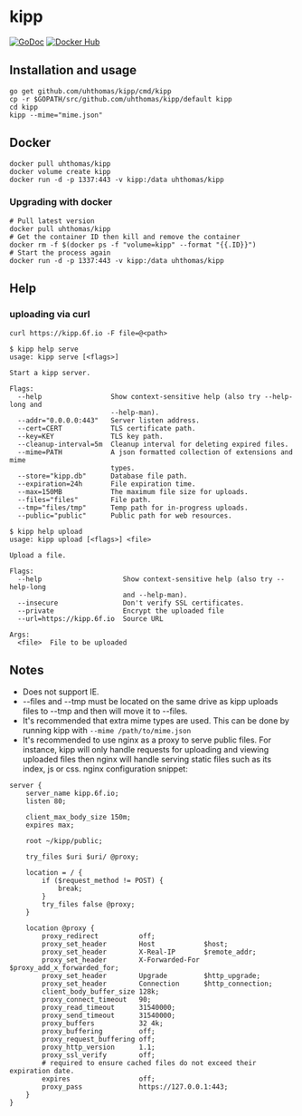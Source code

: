 # kipp
[![GoDoc](https://godoc.org/github.com/uhthomas/kipp?status.svg)](https://godoc.org/github.com/uhthomas/kipp) [![Docker Hub](https://img.shields.io/docker/build/uhthomas/kipp.svg?style=flat)](https://hub.docker.com/r/uhthomas/kipp)

## Installation and usage
```
go get github.com/uhthomas/kipp/cmd/kipp
cp -r $GOPATH/src/github.com/uhthomas/kipp/default kipp
cd kipp
kipp --mime="mime.json"
```

## Docker
```
docker pull uhthomas/kipp
docker volume create kipp
docker run -d -p 1337:443 -v kipp:/data uhthomas/kipp
```

### Upgrading with docker
```
# Pull latest version
docker pull uhthomas/kipp
# Get the container ID then kill and remove the container
docker rm -f $(docker ps -f "volume=kipp" --format "{{.ID}}")
# Start the process again
docker run -d -p 1337:443 -v kipp:/data uhthomas/kipp
```

## Help
### uploading via curl
```
curl https://kipp.6f.io -F file=@<path>
```
```
$ kipp help serve
usage: kipp serve [<flags>]

Start a kipp server.

Flags:
  --help                 Show context-sensitive help (also try --help-long and
						 --help-man).
  --addr="0.0.0.0:443"   Server listen address.
  --cert=CERT            TLS certificate path.
  --key=KEY              TLS key path.
  --cleanup-interval=5m  Cleanup interval for deleting expired files.
  --mime=PATH            A json formatted collection of extensions and mime
						 types.
  --store="kipp.db"      Database file path.
  --expiration=24h       File expiration time.
  --max=150MB            The maximum file size for uploads.
  --files="files"        File path.
  --tmp="files/tmp"      Temp path for in-progress uploads.
  --public="public"      Public path for web resources.
```
```
$ kipp help upload
usage: kipp upload [<flags>] <file>

Upload a file.

Flags:
  --help                    Show context-sensitive help (also try --help-long
							and --help-man).
  --insecure                Don't verify SSL certificates.
  --private                 Encrypt the uploaded file
  --url=https://kipp.6f.io  Source URL

Args:
  <file>  File to be uploaded
```

## Notes
* Does not support IE.
* --files and --tmp must be located on the same drive as kipp uploads files to --tmp and then will move it to --files.
* It's recommended that extra mime types are used. This can be done by running kipp with `--mime /path/to/mime.json`
* It's recommended to use nginx as a proxy to serve public files. For instance, kipp will only handle requests for uploading and viewing uploaded files then nginx will handle serving static files such as its index, js or css. nginx configuration snippet:
```kipp
server {
	server_name kipp.6f.io;
	listen 80;
	
	client_max_body_size 150m;
	expires max;

	root ~/kipp/public;

	try_files $uri $uri/ @proxy;

	location = / {
		if ($request_method != POST) {
			break;
		}
		try_files false @proxy;
	}
	
	location @proxy {
		proxy_redirect          off;
		proxy_set_header        Host            $host;
		proxy_set_header        X-Real-IP       $remote_addr;
		proxy_set_header        X-Forwarded-For $proxy_add_x_forwarded_for;
		proxy_set_header        Upgrade         $http_upgrade;
		proxy_set_header        Connection      $http_connection;
		client_body_buffer_size 128k;
		proxy_connect_timeout   90;
		proxy_read_timeout      31540000;
		proxy_send_timeout      31540000;
		proxy_buffers           32 4k;
		proxy_buffering         off;
		proxy_request_buffering off;
		proxy_http_version      1.1;
		proxy_ssl_verify        off;
		# required to ensure cached files do not exceed their expiration date.
		expires                 off;
		proxy_pass              https://127.0.0.1:443;
	}
}
```